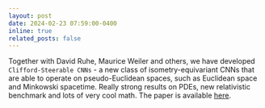 ```yaml
---
layout: post
date: 2024-02-23 07:59:00-0400
inline: true
related_posts: false
---
```


Together with David Ruhe, Maurice Weiler and others, we have developed `Clifford-Steerable CNNs` - a new class of isometry-equivariant CNNs that are able to operate on pseudo-Euclidean spaces, such as Euclidean space and Minkowski spacetime. Really strong results on PDEs, new relativistic benchmark and lots of very cool math. The paper is available [here](https://arxiv.org/abs/2402.14730).